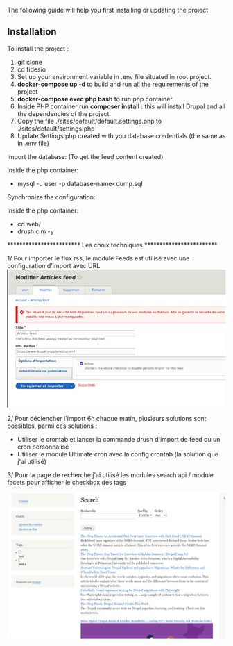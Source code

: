 The following guide will help you first installing or updating the project

## Installation

To install the project :

1. git clone
2. cd fidesio
3. Set up your environment variable in .env file situated in root project.
4. **docker-compose up -d** to build and run all the requirements of the project
5. **docker-compose exec php bash** to run php container
6. Inside PHP container run **composer install** : this will install Drupal and all the dependencies of the project.
7. Copy the file ./sites/default/default.settings.php to ./sites/default/settings.php
8. Update Settings.php created with you database credentials (the same as in .env file)

Import the database: (To get the feed content created)

Inside the php container:
- mysql -u user -p database-name<dump.sql

Synchronize the configuration:

Inside the php container:
- cd web/
- drush cim -y

 ************************ Les choix techniques ************************

1/ Pour importer le flux rss, le module Feeds est utilisé avec une configuration d'import avec URL
![img_1.png](img_1.png)


2/ Pour déclencher l'import 6h chaque matin, plusieurs solutions sont possibles, parmi ces solutions : 

- Utiliser le crontab et lancer la commande drush d'import de feed ou un cron personnalisé
- Utiliser le module Ultimate cron avec la config crontab (la solution que j'ai utilisé)



3/ Pour la page de recherche j'ai utilisé les modules search api / module facets pour afficher le checkbox des tags

![img.png](img.png)